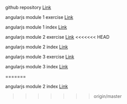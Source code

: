 github repository
[Link](https://github.com/maskator/angularjs)

angularjs module 1 exercise [Link](https://maskator.github.io/angularjs/module1/)

angularjs module 1 index 
[Link](https://github.com/maskator/angularjs/blob/master/module1/index.html)

angularjs module 2 exercise [Link](https://maskator.github.io/angularjs/module2/)
<<<<<<< HEAD


angularjs module 2 index 
[Link](https://github.com/maskator/angularjs/blob/master/module2/index.html)

angularjs module 3 exercise [Link](https://maskator.github.io/angularjs/module3/)


angularjs module 3 index 
[Link](https://github.com/maskator/angularjs/blob/master/module3/index.html)



=======


angularjs module 2 index 
[Link](https://github.com/maskator/angularjs/blob/master/module2/index.html)
>>>>>>> origin/master



